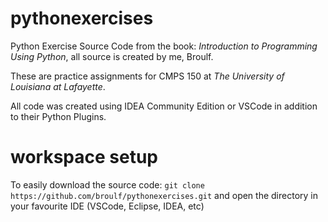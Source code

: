 # pythonexercises
Python Exercise Source Code from the book: _Introduction to Programming Using Python_, all source is created by me, Broulf.

These are practice assignments for CMPS 150 at _The University of Louisiana at Lafayette_.

All code was created using IDEA Community Edition or VSCode in addition to their Python Plugins.

# workspace setup
To easily download the source code: `git clone https://github.com/broulf/pythonexercises.git` and open the directory in your favourite IDE (VSCode, Eclipse, IDEA, etc)
